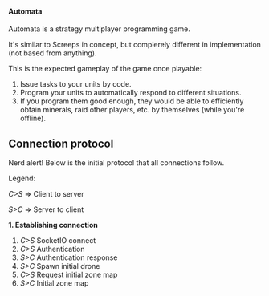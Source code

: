 #### Automata

Automata is a strategy multiplayer programming game.

It's similar to Screeps in concept, but complerely different in implementation (not based from anything).

This is the expected gameplay of the game once playable:

1. Issue tasks to your units by code.
2. Program your units to automatically respond to different situations.
3. If you program them good enough, they would be able to efficiently obtain minerals, raid other players, etc. by themselves (while you're offline).

## Connection protocol

Nerd alert! Below is the initial protocol that all connections follow.

Legend:

*C>S* => Client to server

*S>C* => Server to client

**1. Establishing connection**

1. *C>S* SocketIO connect
2. *C>S* Authentication
3. *S>C* Authentication response
4. *S>C* Spawn initial drone
5. *C>S* Request initial zone map
6. *S>C* Initial zone map